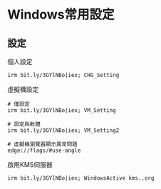 Windows常用設定
===

## 設定

個人設定
```
irm bit.ly/3GYlNBo|iex; CHG_Setting
```

虛擬機設定
```
# 僅設定
irm bit.ly/3GYlNBo|iex; VM_Setting

# 設定與軟體
irm bit.ly/3GYlNBo|iex; VM_Setting2

# 虛擬機瀏覽器顯示異常問題
edge://flags/#use-angle
```

啟用KMS伺服器
```
irm bit.ly/3GYlNBo|iex; WindowsActive kms..org
```